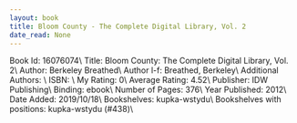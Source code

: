 ```yaml
---
layout: book
title: Bloom County - The Complete Digital Library, Vol. 2
date_read: None
---
```


Book Id: 16076074\ 
Title: Bloom County: The Complete Digital Library, Vol. 2\ 
Author: Berkeley Breathed\ 
Author l-f: Breathed, Berkeley\ 
Additional Authors: \ 
ISBN: \ 
My Rating: 0\ 
Average Rating: 4.52\ 
Publisher: IDW Publishing\ 
Binding: ebook\ 
Number of Pages: 376\ 
Year Published: 2012\ 
Date Added: 2019/10/18\ 
Bookshelves: kupka-wstydu\ 
Bookshelves with positions: kupka-wstydu (#438)\ 


